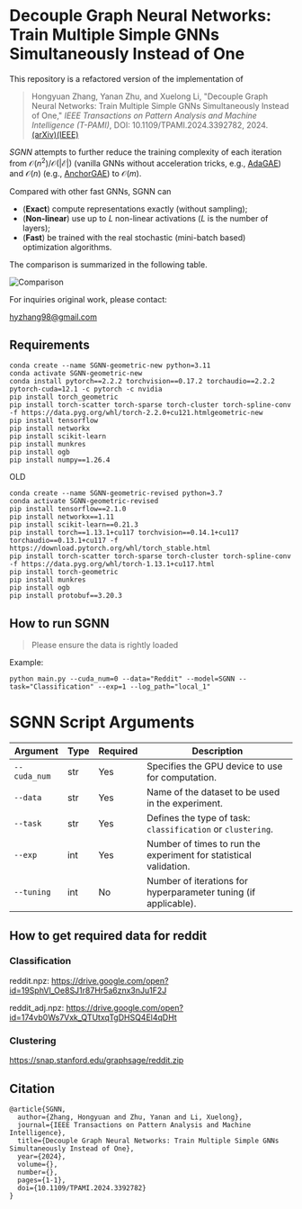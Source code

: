 # Decouple Graph Neural Networks: Train Multiple Simple GNNs Simultaneously Instead of One

This repository is a refactored version of the implementation of 

>   Hongyuan Zhang, Yanan Zhu, and Xuelong Li,  "Decouple Graph Neural Networks: Train Multiple Simple GNNs Simultaneously Instead of One," *IEEE Transactions on Pattern Analysis and Machine Intelligence (T-PAMI)*, DOI: 10.1109/TPAMI.2024.3392782, 2024.[(arXiv)](https://arxiv.org/pdf/2304.10126.pdf)[(IEEE)](https://ieeexplore.ieee.org/document/10507024)

*SGNN* attempts to further reduce the training complexity of each iteration from $\mathcal{O}(n^2) / \mathcal{O}(|\mathcal E|)$ (vanilla GNNs without acceleration tricks, e.g., [AdaGAE](https://github.com/hyzhang98/AdaGAE)) and $\mathcal O(n)$ (e.g., [AnchorGAE](https://github.com/hyzhang98/AnchorGAE-torch)) to $\mathcal O(m)$. 

Compared with other fast GNNs, SGNN can

-   (**Exact**) compute representations exactly (without sampling);
-   (**Non-linear**) use up to $L$ non-linear activations ($L$ is the number of layers);
-   (**Fast**) be trained with the real stochastic (mini-batch based) optimization algorithms. 

The comparison is summarized in the following table. 


![Comparison](figures/Comparison.jpg)



For inquiries original work, please contact:

hyzhang98@gmail.com



## Requirements 

```
conda create --name SGNN-geometric-new python=3.11
conda activate SGNN-geometric-new
conda install pytorch==2.2.2 torchvision==0.17.2 torchaudio==2.2.2 pytorch-cuda=12.1 -c pytorch -c nvidia
pip install torch_geometric
pip install torch-scatter torch-sparse torch-cluster torch-spline-conv -f https://data.pyg.org/whl/torch-2.2.0+cu121.htmlgeometric-new
pip install tensorflow
pip install networkx
pip install scikit-learn
pip install munkres
pip install ogb
pip install numpy==1.26.4
```


OLD
```
conda create --name SGNN-geometric-revised python=3.7
conda activate SGNN-geometric-revised
pip install tensorflow==2.1.0
pip install networkx==1.11
pip install scikit-learn==0.21.3
pip install torch==1.13.1+cu117 torchvision==0.14.1+cu117 torchaudio==0.13.1+cu117 -f https://download.pytorch.org/whl/torch_stable.html
pip install torch-scatter torch-sparse torch-cluster torch-spline-conv -f https://data.pyg.org/whl/torch-1.13.1+cu117.html
pip install torch-geometric
pip install munkres
pip install ogb 
pip install protobuf==3.20.3
```


## How to run SGNN

>   Please ensure the data is rightly loaded

Example:
```
python main.py --cuda_num=0 --data="Reddit" --model=SGNN --task="Classification" --exp=1 --log_path="local_1"
```
# SGNN Script Arguments

| Argument      | Type  | Required | Description |
|--------------|------|----------|-------------|
| `--cuda_num` | str  | Yes      | Specifies the GPU device to use for computation. |
| `--data`     | str  | Yes      | Name of the dataset to be used in the experiment. |
| `--task`     | str  | Yes      | Defines the type of task: `classification` or `clustering`. |
| `--exp`      | int  | Yes      | Number of times to run the experiment for statistical validation. |
| `--tuning`   | int  | No       | Number of iterations for hyperparameter tuning (if applicable). |



## How to get required data for reddit

### Classification

reddit.npz: https://drive.google.com/open?id=19SphVl_Oe8SJ1r87Hr5a6znx3nJu1F2J

reddit_adj.npz: https://drive.google.com/open?id=174vb0Ws7Vxk_QTUtxqTgDHSQ4El4qDHt

### Clustering

https://snap.stanford.edu/graphsage/reddit.zip


## Citation
```
@article{SGNN,
  author={Zhang, Hongyuan and Zhu, Yanan and Li, Xuelong},
  journal={IEEE Transactions on Pattern Analysis and Machine Intelligence}, 
  title={Decouple Graph Neural Networks: Train Multiple Simple GNNs Simultaneously Instead of One}, 
  year={2024},
  volume={},
  number={},
  pages={1-1},
  doi={10.1109/TPAMI.2024.3392782}
}
```